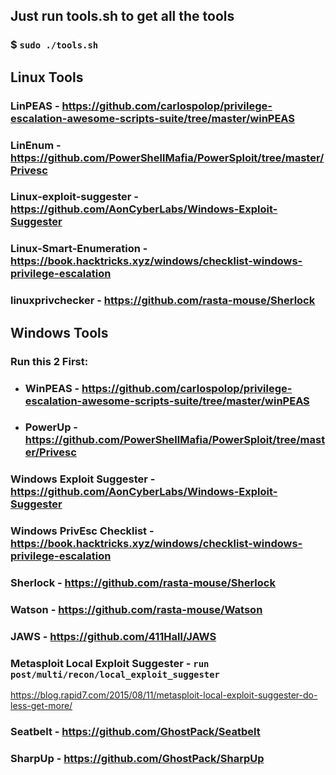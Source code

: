 ## Just run tools.sh to get all the tools

### $ `sudo ./tools.sh`

## Linux Tools

### LinPEAS - https://github.com/carlospolop/privilege-escalation-awesome-scripts-suite/tree/master/winPEAS
### LinEnum - https://github.com/PowerShellMafia/PowerSploit/tree/master/Privesc
### Linux-exploit-suggester - https://github.com/AonCyberLabs/Windows-Exploit-Suggester
### Linux-Smart-Enumeration - https://book.hacktricks.xyz/windows/checklist-windows-privilege-escalation
### linuxprivchecker - https://github.com/rasta-mouse/Sherlock

## Windows Tools

### Run this 2 First: 

- ### WinPEAS - https://github.com/carlospolop/privilege-escalation-awesome-scripts-suite/tree/master/winPEAS

- ### PowerUp - https://github.com/PowerShellMafia/PowerSploit/tree/master/Privesc

### Windows Exploit Suggester - https://github.com/AonCyberLabs/Windows-Exploit-Suggester

### Windows PrivEsc Checklist - https://book.hacktricks.xyz/windows/checklist-windows-privilege-escalation

### Sherlock - https://github.com/rasta-mouse/Sherlock

### Watson - https://github.com/rasta-mouse/Watson

### JAWS - https://github.com/411Hall/JAWS

### Metasploit Local Exploit Suggester - `run post/multi/recon/local_exploit_suggester`

https://blog.rapid7.com/2015/08/11/metasploit-local-exploit-suggester-do-less-get-more/

### Seatbelt - https://github.com/GhostPack/Seatbelt

### SharpUp - https://github.com/GhostPack/SharpUp
